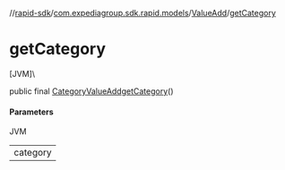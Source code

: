 //[rapid-sdk](../../../index.md)/[com.expediagroup.sdk.rapid.models](../index.md)/[ValueAdd](index.md)/[getCategory](get-category.md)

# getCategory

[JVM]\

public final [CategoryValueAdd](../-category-value-add/index.md)[getCategory](get-category.md)()

#### Parameters

JVM

| |
|---|
| category |
